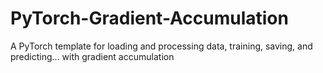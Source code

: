 # PyTorch-Gradient-Accumulation
 A PyTorch template for loading and processing data, training, saving, and predicting... with gradient accumulation
